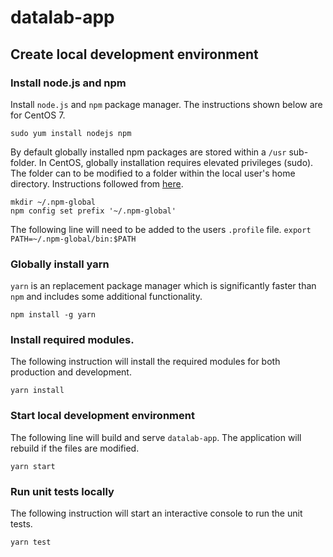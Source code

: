 # datalab-app

## Create local development environment 
### Install node.js and npm
Install `node.js` and `npm` package manager. The instructions shown below are for CentOS 7.

`sudo yum install nodejs npm`

By default globally installed npm packages are stored within a `/usr` sub-folder. In 
CentOS, globally installation requires elevated privileges (sudo). The folder can to be
modified to a folder within the local user's home directory. Instructions followed from 
[here](https://docs.npmjs.com/getting-started/fixing-npm-permissions).

```
mkdir ~/.npm-global
npm config set prefix '~/.npm-global'
```
The following line will need to be added to the users `.profile` file.
`export PATH=~/.npm-global/bin:$PATH`

### Globally install yarn
`yarn` is an replacement package manager which is significantly faster than `npm` and
includes some additional functionality.

`npm install -g yarn`

### Install required modules.
The following instruction will install the required modules for both production and
development.

`yarn install`

### Start local development environment
The following line will build and serve `datalab-app`. The application will rebuild if
the files are modified.

`yarn start`

### Run unit tests locally
The following instruction will start an interactive console to run the unit tests.

`yarn test`
